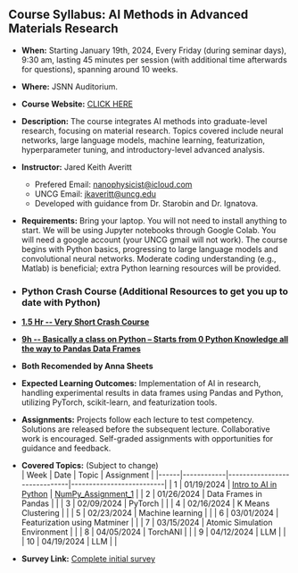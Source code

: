 ## Course Syllabus: AI Methods in Advanced Materials Research

- **When:** Starting January 19th, 2024, Every Friday (during seminar days), 9:30 am, lasting 45 minutes per session (with additional time afterwards for questions), spanning around 10 weeks.

- **Where:** JSNN Auditorium.

- **Course Website:** [CLICK HERE](https://github.com/JaredKeithAveritt/AI_methods_in_advanced_materials_research/)

- **Description:** The course integrates AI methods into graduate-level research, focusing on material research. Topics covered include neural networks, large language models, machine learning, featurization, hyperparameter tuning, and introductory-level advanced analysis.

- **Instructor:** Jared Keith Averitt
  - Prefered Email: nanophysicist@icloud.com
  - UNCG Email: jkaveritt@uncg.edu 
  - Developed with guidance from Dr. Starobin and Dr. Ignatova.

- **Requirements:** Bring your laptop. You will not need to install anything to start. We will be using Jupyter notebooks through Google Colab. You will need a google account (your UNCG gmail will not work). The course begins with Python basics, progressing to large language models and convolutional neural networks. Moderate coding understanding (e.g., Matlab) is beneficial; extra Python learning resources will be provided.

- ### Python Crash Course (Additional Resources to get you up to date with Python)
- **[1.5 Hr -- Very Short Crash Course](https://youtu.be/JJmcL1N2KQs?si=V4ooqkGjR3quSa3o)**
- **[9h -- Basically a class on Python – Starts from 0 Python Knowledge all the way to Pandas Data Frames](https://www.youtube.com/watch?v=GPVsHOlRBBI)**
- **Both Recomended by Anna Sheets**

- **Expected Learning Outcomes:** Implementation of AI in research, handling experimental results in data frames using Pandas and Python, utilizing PyTorch, scikit-learn, and featurization tools.

- **Assignments:** Projects follow each lecture to test competency. Solutions are released before the subsequent lecture. Collaborative work is encouraged. Self-graded assignments with opportunities for guidance and feedback.

- **Covered Topics:** (Subject to change)  
  | Week | Date       | Topic                        | Assignment               |
  |------|------------|------------------------------|--------------------------|
  | 1    | 01/19/2024 | [Intro to AI in Python](https://github.com/JaredKeithAveritt/AI_methods_in_advanced_materials_research/tree/main/week_1)        |      [NumPy_Assignment_1](https://github.com/JaredKeithAveritt/AI_methods_in_advanced_materials_research/tree/main/week_1/Exploring_NumPy_Assignment_1.md)            |
  | 2    | 01/26/2024 | Data Frames in Pandas        |                          |
  | 3    | 02/09/2024 | PyTorch                      |                          |
  | 4    | 02/16/2024 | K Means Clustering           |                          |
  | 5    | 02/23/2024 | Machine learning             |                          |
  | 6    | 03/01/2024 | Featurization using Matminer  |                          |
  | 7    | 03/15/2024 | Atomic Simulation Environment |                          |
  | 8    | 04/05/2024 | TorchANI                     |                          |
  | 9    | 04/12/2024 | LLM                          |                          |
  | 10   | 04/19/2024 | LLM                          |                          |

- **Survey Link:** [Complete initial survey](https://forms.gle/XqTftcTnfcGHet6U6)
